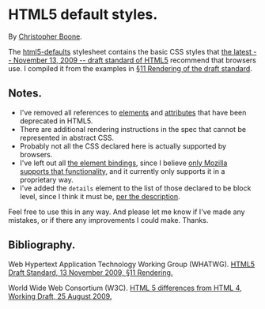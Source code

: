 # HTML5 default styles. #

By [Christopher Boone][1].

The [html5-defaults][3] stylesheet contains the basic CSS styles that [the latest -- November 13, 2009 -- draft standard of HTML5][4] recommend that browsers use. I compiled it from the examples in [&sect;11 Rendering of the draft standard][2].


## Notes. ##

- I've removed all references to [elements][5] and [attributes][6] that have been deprecated in HTML5.
- There are additional rendering instructions in the spec that cannot be represented in abstract CSS.
- Probably not all the CSS declared here is actually supported by browsers.
- I've left out all [the element bindings][7], since I believe [only Mozilla supports that functionality][8], and it currently
only supports it in a proprietary way.
- I've added the `details` element to the list of those declared to be block level, since I think it must be, [per the description][9].

Feel free to use this in any way. And please let me know if I've made any mistakes, or if there any improvements I could make. Thanks.


## Bibliography. ##

Web Hypertext Application Technology Working Group (WHATWG). [HTML5 Draft Standard, 13 November 2009, &sect;11 Rendering.][2]

World Wide Web Consortium (W3C). [HTML 5 differences from HTML 4, Working Draft, 25 August 2009.][10]


[1]: http://hypsometry.com
[2]: http://www.whatwg.org/specs/web-apps/current-work/multipage/rendering.html
[3]: http://github.com/cboone/hypsometric-css/blob/master/html5/html5-defaults.css
[4]: http://www.whatwg.org/specs/web-apps/current-work/multipage/index.html
[5]: http://www.w3.org/TR/html5-diff/#absent-elements
[6]: http://www.w3.org/TR/html5-diff/#absent-attributes
[7]: http://www.whatwg.org/specs/web-apps/current-work/multipage/rendering.html#bindings
[8]: https://developer.mozilla.org/En/CSS/-moz-binding
[9]: http://www.whatwg.org/specs/web-apps/current-work/multipage/interactive-elements.html#the-details-element
[10]: http://www.w3.org/TR/html5-diff/
